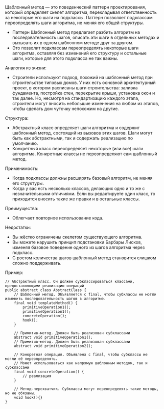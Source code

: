 Шаблонный метод — это поведенческий паттерн проектирования, который определяет скелет алгоритма, перекладывая ответственность за некоторые его шаги на подклассы. Паттерн позволяет подклассам переопределять шаги алгоритма, не меняя его общей структуры.

- Паттерн Шаблонный метод предлагает разбить алгоритм на последовательность шагов, описать эти шаги в отдельных методах и вызывать их в одном шаблонном методе друг за другом.
- Это позволит подклассам переопределять некоторые шаги алгоритма, оставляя без изменений его структуру и остальные шаги, которые для этого подкласса не так важны.

Аналогия из жизни:
- Строители используют подход, похожий на шаблонный метод при строительстве типовых домов. У них есть основной архитектурный проект, в котором расписаны шаги строительства: заливка фундамента, постройка стен, перекрытие крыши, установка окон и так далее. Но, несмотря на стандартизацию каждого этапа, строители могут вносить небольшие изменения на любом из этапов, чтобы сделать дом чуточку непохожим на другие.

Структура:
- Абстрактный класс определяет шаги алгоритма и содержит шаблонный метод, состоящий из вызовов этих шагов. Шаги могут быть как абстрактными, так и содержать реализацию по умолчанию.
- Конкретный класс переопределяет некоторые (или все) шаги алгоритма. Конкретные классы не переопределяют сам шаблонный метод.

Применимость:
- Когда подклассы должны расширять базовый алгоритм, не меняя его структуры.
- Когда у вас есть несколько классов, делающих одно и то же с незначительными отличиями. Если вы редактируете один класс, то приходится вносить такие же правки и в остальные классы.

Преимущества:
- Облегчает повторное использование кода.

Недостатки:
- Вы жёстко ограничены скелетом существующего алгоритма.
- Вы можете нарушить принцип подстановки Барбары Лисков, изменяя базовое поведение одного из шагов алгоритма через подкласс.
- С ростом количества шагов шаблонный метод становится слишком сложно поддерживать.


Пример:

    // Абстрактный класс. Он должен субклассироваться классами, предоставляющими реализацию операций
    public abstract class AbstractClass {
        // Шаблонный метод. Объявляется с final, чтобы субклассы не могли изменить последовательность шагов в алгоритме.
        final void templateMethod() {
            primitiveOperation1();
            primitiveOperation1();
            concreteOperation();
            hook();
        }
        
        // Примитив-метод. Должен быть реализован субклассами
        abstract void primitiveOperation1();
        // Примитив-метод. Должен быть реализован субклассами
        abstract void primitiveOperation2();
        
        // Конкретная операция. Объявлена с final, чтобы субклассы не могли её переопределять. 
        // Может использоваться как напрямую шаблонным методом, так и субклассами
        final void concreteOperation() {
            // реализация
        }
        
        // Метод-перехватчик. Субклассы могут переопределять такие методы, но не обязаны.
        void hook(){}
    }
